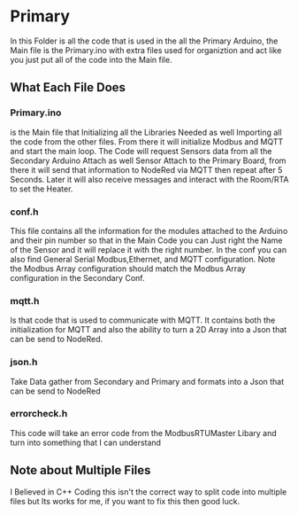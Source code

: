 # Primary
In this Folder is all the code that is used in the all the Primary Arduino, the Main file is the Primary.ino with extra files used for organiztion and act like you just put all of the code into the Main file.
## What Each File Does
### Primary.ino
is the Main file that Initializing all the Libraries Needed as well Importing all the code from the other files. From there it will initialize Modbus and MQTT and start the main loop. The Code will request Sensors data from all the Secondary Arduino Attach as well Sensor Attach to the Primary Board, from there it will send that information to NodeRed via MQTT then repeat after 5 Seconds. Later it will also receive messages and interact with the Room/RTA to set the Heater.
### conf.h
This file contains all the information for the modules attached to the Arduino and their pin number so that in the Main Code you can Just right the Name of the Sensor and it will replace it with the right number. In the conf you can also find General Serial Modbus,Ethernet, and MQTT configuration. Note the Modbus Array configuration should match the Modbus Array configuration in the Secondary Conf.
### mqtt.h
Is that code that is used to communicate with MQTT. It contains both the initialization for MQTT and also the ability to turn a 2D Array into a Json that can be send to NodeRed.  
### json.h
Take Data gather from Secondary and Primary and formats into a Json that can be send to NodeRed 
### errorcheck.h
This code will take an error code from the ModbusRTUMaster Libary and turn into something that I can understand 

## Note about Multiple Files
I Believed in C++ Coding this isn't the correct way to split code into multiple files but Its works for me, if you want to fix this then good luck.